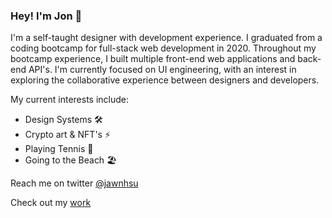 ### Hey! I'm Jon 🦦

I'm a self-taught designer with development experience. I graduated from a coding bootcamp for full-stack web development in 2020. Throughout my bootcamp experience, I built multiple front-end web applications and back-end API's. I'm currently focused on UI engineering, with an interest in exploring the collaborative experience between designers and developers.

My current interests include:

- Design Systems 🛠
- Crypto art & NFT's ⚡️
- Playing Tennis 🎾
- Going to the Beach 🏖

Reach me on twitter [@jawnhsu](https://twitter.com/jawnhsu)

Check out my [work](https://jush.xyz/work)

<!--
**jonush/jonush** is a ✨ _special_ ✨ repository because its `README.md` (this file) appears on your GitHub profile.

Here are some ideas to get you started:

- 🔭 I’m currently working on ...
- 🌱 I’m currently learning ...
- 👯 I’m looking to collaborate on ...
- 🤔 I’m looking for help with ...
- 💬 Ask me about ...
- 📫 How to reach me: ...
- 😄 Pronouns: ...
- ⚡ Fun fact: ...
-->
